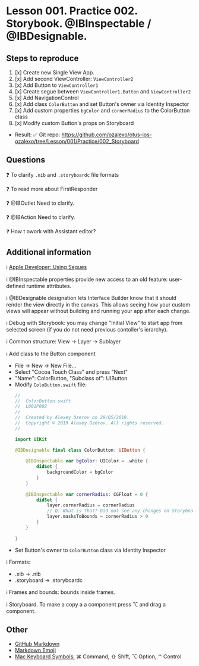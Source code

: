 # Lesson 001. Practice 002. Storybook. @IBInspectable / @IBDesignable.

## Steps to reproduce
1. [x] Create new Single View App. 
1. [x] Add second ViewController: `ViewController2`
1. [x] Add Button to `ViewController1`
1. [x] Create segue between `ViewController1.Button` and `ViewController2`
1. [x] Add NavigationControl
1. [x] Add class `ColorButton` and set Button's owner via Identity Inspector
1. [x] Add custom properties `bgColor` and `cornerRadius` to the ColorButton class
1. [x] Modify custom Button's props on Storyboard

* Result:
:white_check_mark: Git repo: https://github.com/ozalexo/otus-ios-ozalexo/tree/Lesson/001/Practice/002_Storyboard


## Questions

:question: To clarify `.nib` and `.storyboardc` file formats

:question: To read more about FirstResponder

:question: @IBOutlet Need to clarify.

:question: @IBAction Need to clarify.

:question: How t owork with Assistant editor?


## Additional information

:information_source: [Apple Developer: Using Segues](https://developer.apple.com/library/archive/featuredarticles/ViewControllerPGforiPhoneOS/UsingSegues.html)

:information_source: @IBInspectable properties provide new access to an old feature: user-defined runtime attributes. 

:information_source: @IBDesignable designation lets Interface Builder know that it should render the view directly in the canvas. This allows seeing how your custom views will appear without building and running your app after each change.

:information_source: Debug with Storybook: you may change "Initial View" to start app from selected screen (if you do not need previous contoller's ierarchy).

:information_source: Common structure: View -> Layer -> Sublayer

:information_source: Add class to the Button component
   * File -> New -> New File...
   * Select "Cocoa Touch Class" and press "Next"
   * "Name": ColorButton, "Subclass of": UIButton
   * Modify `ColoButton.swift` file:
      ```swift
      //
      //  ColorButton.swift
      //  L001P002
      //
      //  Created by Alexey Ozerov on 29/05/2019.
      //  Copyright © 2019 Alexey Ozerov. All rights reserved.
      //

      import UIKit

      @IBDesignable final class ColorButton: UIButton {
          
          @IBInspectable var bgColor: UIColor = .white {
              didSet {
                  backgroundColor = bgColor
              }
          }
          
          @IBInspectable var cornerRadius: CGFloat = 0 {
              didSet {
                  layer.cornerRadius = cornerRadius
                  // Q: What is that? Did not see any changes on Storyboard.
                  layer.masksToBounds = cornerRadius > 0
              }
          }
          
      }
      ```
   * Set Button's owner to `ColorButton` class via Identity Inspector

:information_source: Formats:
   * .xib -> .nib
   * .storyboard -> .storyboardc

:information_source: Frames and bounds: bounds inside frames.

:information_source: Storyboard. To make a copy a a component press ⌥ and drag a component.

## Other

* [GitHub Markdown](https://guides.github.com/features/mastering-markdown/)
* [Markdown Emoji](https://github.com/ikatyang/emoji-cheat-sheet/blob/master/README.md)
* [Mac Keyboard Symbols:](https://gist.github.com/Zenexer/c5243c4216f1f8cd2251)
   ⌘ Command, ⇧ Shift, ⌥ Option, ⌃ Control
